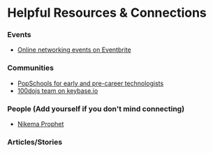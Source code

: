 # Helpful Resources & Connections

### Events

* [Online networking events on Eventbrite](https://www.eventbrite.com/d/online/business--networking--today/?page=1)

### Communities

* [PopSchools for early and pre-career technologists](https://popschools.club)
* [100dojs team on keybase.io](https://keybase.io/team/100dojs)

### People \(Add yourself if you don't mind connecting\)

* [Nikema Prophet](https://linkedin.com/in/nikemaprophet)

### Articles/Stories 



